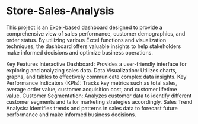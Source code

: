 # Store-Sales-Analysis
This project is an Excel-based dashboard designed to provide a comprehensive view of sales performance, customer demographics, and order status. 
By utilizing various Excel functions and visualization techniques, the dashboard offers valuable insights to help stakeholders make informed decisions and optimize business operations.

Key Features
Interactive Dashboard: Provides a user-friendly interface for exploring and analyzing sales data.
Data Visualization: Utilizes charts, graphs, and tables to effectively communicate complex data insights.
Key Performance Indicators (KPIs): Tracks key metrics such as total sales, average order value, customer acquisition cost, and customer lifetime value.
Customer Segmentation: Analyzes customer data to identify different customer segments and tailor marketing strategies accordingly.
Sales Trend Analysis: Identifies trends and patterns in sales data to forecast future performance and make informed business decisions.
